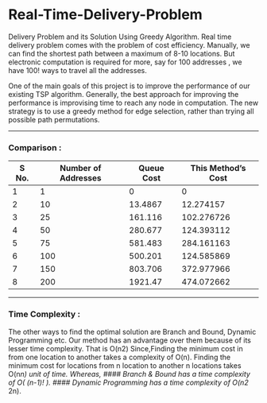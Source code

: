 # Real-Time-Delivery-Problem
Delivery Problem and its Solution Using Greedy Algorithm.
Real time delivery problem comes with the problem of cost efficiency. Manually, we can find the shortest path between a maximum of 8-10 locations. But electronic computation is required for more, say for 100 addresses , we have 100! ways to travel all the addresses.

One of the main goals of this project is to improve the performance of our existing TSP algorithm. Generally, the best approach for improving the performance is improvising time to reach any node in computation. The new strategy is to use a greedy method for edge selection, rather than trying all possible path permutations.

---

### Comparison : 
|S No.|	Number of Addresses	|Queue Cost	|This Method’s Cost|
|-------|-----------------|--------|----------|
|1	|1	|0	|0
|2	|10	|13.4867	|12.274157|
|3	|25	|161.116	|102.276726|
|4	|50	|280.677	|124.393112|
|5	|75	|581.483	|284.161163|
|6	|100	|500.201	|124.585869|
|7	|150	|803.706	|372.977966|
|8	|200	|1921.47	|474.072662|

---
### Time Complexity :
The other ways to find the optimal solution are Branch and Bound, Dynamic Programming etc.
Our method has an advantage over them because of its lesser time complexity. That is O(n2)
Since,Finding the minimum cost in from one location to another takes a complexity of O(n).
Finding the minimum cost for locations from n location to another n locations takes O(n*n) unit of time.
Whereas,  #### Branch & Bound has a time complexity of O( (n-1)! ).
          #### Dynamic Programming has a time complexity of O(n2* 2n).
